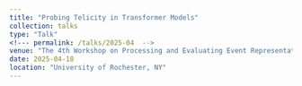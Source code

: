 ```yaml
---
title: "Probing Telicity in Transformer Models"
collection: talks
type: "Talk"
<!--- permalink: /talks/2025-04  -->
venue: "The 4th Workshop on Processing and Evaluating Event Representations(PEER)"
date: 2025-04-18
location: "University of Rochester, NY"
---
```

